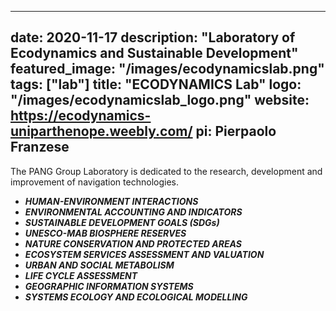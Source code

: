 
---
date: 2020-11-17
description: "Laboratory of Ecodynamics and Sustainable Development"
featured_image: "/images/ecodynamicslab.png"
tags: ["lab"]
title: "ECODYNAMICS Lab"
logo: "/images/ecodynamicslab_logo.png"
website: https://ecodynamics-uniparthenope.weebly.com/
pi: Pierpaolo Franzese
---

The PANG Group Laboratory is dedicated to the research, development and improvement of navigation technologies.

* **_HUMAN-ENVIRONMENT INTERACTIONS_**
* **_ENVIRONMENTAL ACCOUNTING AND INDICATORS_**
* **_SUSTAINABLE DEVELOPMENT GOALS (SDGs)_**
* **_UNESCO-MAB BIOSPHERE RESERVES_**
* **_NATURE CONSERVATION AND PROTECTED AREAS_**
* **_ECOSYSTEM SERVICES ASSESSMENT AND VALUATION_**
* **_URBAN AND SOCIAL METABOLISM_**
* **_LIFE CYCLE ASSESSMENT_**
* **_GEOGRAPHIC INFORMATION SYSTEMS_**
* **_SYSTEMS ECOLOGY AND ECOLOGICAL MODELLING_**

